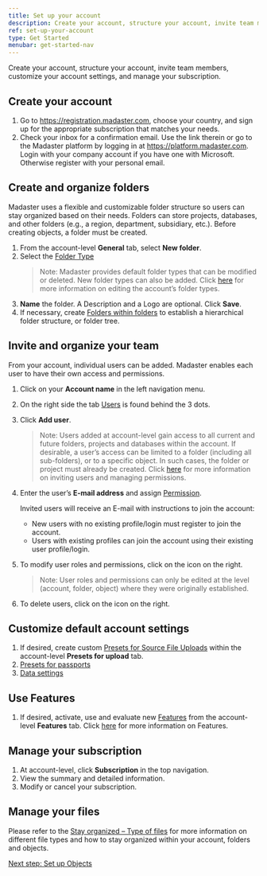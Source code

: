 ```yaml
---
title: Set up your account
description: Create your account, structure your account, invite team members, customize your account settings, and manage your subscription
ref: set-up-your-account
type: Get Started
menubar: get-started-nav
---
```


Create your account, structure your account, invite team members, customize your account settings, and manage your subscription.

## Create your account

1. Go to <a href="https://registration.madaster.com" target="_blank">https://registration.madaster.com</a>, choose your country, and sign up for the appropriate subscription that matches your needs.
2. Check your inbox for a confirmation email. Use the link therein or go to the Madaster platform by logging in at <a href="https://platform.madaster.com/" target="_blank">https://platform.madaster.com</a>. Login with your company account if you have one with Microsoft. Otherwise register with your personal email.

## Create and organize folders

Madaster uses a flexible and customizable folder structure so users can stay organized based on their needs. Folders can store projects, databases, and other folders (e.g., a region, department, subsidiary, etc.). Before creating objects, a folder must be created.

1. From the account-level **General** tab, select **New folder**.
1. Select the <a href="../knowledge-base/folder-types-and-folder-structure" target="_blank">Folder Type</a>
   > Note: Madaster provides default folder types that can be modified or deleted. New folder types can also be added. Click <a href="../knowledge-base/folder-types-and-folder-structure" target="_blank">here</a> for more information on editing the account’s folder types.
1. **Name** the folder. A Description and a Logo are optional. Click **Save**.
1. If necessary, create <a href="../knowledge-base/folder-types-and-folder-structure" target="_blank">Folders within folders</a> to establish a hierarchical folder structure, or folder tree.

## Invite and organize your team

From your account, individual users can be added. Madaster enables each user to have their own access and permissions. 

1. Click on your **Account name** in the left navigation menu.
1. On the right side the tab <a href="../knowledge-base/users.html" target="_blank">Users</a> is found behind the 3 dots.
1. Click **Add user**.
   >Note: Users added at account-level gain access to all current and future folders, projects and databases within the account. If desirable, a user’s access can be limited to a folder (including all sub-folders), or to a specific object. In such cases, the folder or project must already be created. Click <a href="../knowledge-base/users" target="_blank">here</a> for more information on inviting users and managing permissions.
1. Enter the user’s **E-mail address** and assign <a href="../knowledge-base/users" target="_blank">Permission</a>.
   
   Invited users will receive an E-mail with instructions to join the account: 
     * New users with no existing profile/login must register to join the account.
     * Users with existing profiles can join the account using their existing user profile/login. 
1. To modify user roles and permissions, click on the <iconify-icon inline icon='mdi-pencil-outline'/> icon on the right.
   > Note: User roles and permissions can only be edited at the level (account, folder, object) where they were originally established.
1. To delete users, click on the <iconify-icon inline icon='mdi-delete'/> icon on the right.

## Customize default account settings

1. If desired, create custom <a href="../platform-pages/account/uploadpresets" target="_blank">Presets for Source File Uploads</a> within the account-level **Presets for upload** tab.
1. <a href="../platform-pages/account/passportpresets" target="_blank">Presets for passports</a>
1. <a href="../platform-pages/account/datasettings" target="_blank">Data settings</a>

## Use Features

1. If desired, activate, use and evaluate new <a href="../knowledge-base/features" target="_blank">Features</a> from the account-level **Features** tab. Click <a href="../knowledge-base/features" target="_blank">here</a> for more information on Features.

## Manage your subscription

1. At account-level, click **Subscription** in the top navigation.
1. View the summary and detailed information.
1. Modify or cancel your subscription.

## Manage your files

Please refer to the <a href="../knowledge-base/stay-organized#types-of-files" target="_blank">Stay organized – Type of files</a> for more information on different file types and how to stay organized within your account, folders and objects.

<a class="next-button" href="../get-started/set-up-objects">Next step: Set up Objects</a>
